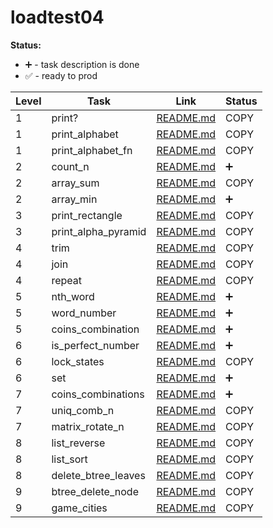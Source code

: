 # loadtest04

**Status:**

- ➕ - task description is done
- ✅ - ready to prod

| Level | Task                | Link                                                      | Status |
| ----- | ------------------- | --------------------------------------------------------- | ------ |
| 1     | print?              | [README.md](./print_alpha_rev/README.md)                  | COPY   |
| 1     | print_alphabet      | [README.md](../story02/print_alphabet/README.md)          | COPY   |
| 1     | print_alphabet_fn   | [README.md](../story02/print_alphabet_fn/README.md)       | COPY   |
| 2     | count_n             | [README.md](./count_n/README.md)                          | ➕     |
| 2     | array_sum           | [README.md](./../story03/array_sum/README.md)             | COPY   |
| 2     | array_min           | [README.md](./array_min/README.md)                        | ➕     |
| 3     | print_rectangle     | [README.md](./../story02/print_rectangle/README.md)       | COPY   |
| 3     | print_alpha_pyramid | [README.md](./../story02/print_alpha_pyramid/README.md)   | COPY   |
| 4     | trim                | [README.md](./../story05/trim/README.md)                  | COPY   |
| 4     | join                | [README.md](./../story05/join/README.md)                  | COPY   |
| 4     | repeat              | [README.md](./../story05/repeat/README.md)                | COPY   |
| 5     | nth_word            | [README.md](./nth_word/README.md)                         | ➕     |
| 5     | word_number         | [README.md](./word_number/README.md)                      | ➕     |
| 5     | coins_combination   | [README.md](./coins_combination/README.md)                | ➕     |
| 6     | is_perfect_number   | [README.md](./is_perfect_number/README.md)                | ➕     |
| 6     | lock_states         | [README.md](../story10/lock_states/README.md)             | COPY   |
| 6     | set                 | [README.md](./set/README.md)                              | ➕     |
| 7     | coins_combinations  | [README.md](./coins_combinations/README.md)               | ➕     |
| 7     | uniq_comb_n         | [README.md](./../story06/uniq_comb_n/README.md)           | COPY   |
| 7     | matrix_rotate_n     | [README.md](./../story04/slice_matrix_rotate_n/README.md) | COPY   |
| 8     | list_reverse        | [README.md](./../story11/list_reverse/README.md)          | COPY   |
| 8     | list_sort           | [README.md](./../story11/list_sort/README.md)             | COPY   |
| 8     | delete_btree_leaves | [README.md](./../story12/delete_btree_leaves/README.md)   | COPY   |
| 9     | btree_delete_node   | [README.md](./../story12/btree_delete_node/README.md)     | COPY   |
| 9     | game_cities         | [README.md](./../story07/game_cities/README.md)           | COPY   |

